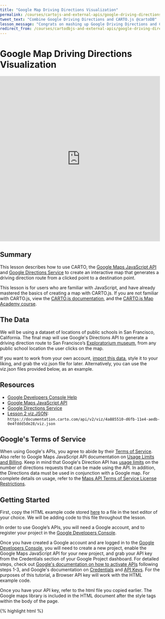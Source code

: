 ```yaml
---
title: "Google Map Driving Directions Visualization"
permalink: /courses/cartojs-and-external-apis/google-driving-directions/
tweet_text: "Combine Google Driving Directions and CARTO.js @cartoDB"
lesson_message: "Congrats on mashing up Google Driving Directions and CARTO!"
redirect_from: /courses/cartodbjs-and-external-apis/google-driving-directions/
---
```


# Google Map Driving Directions Visualization

<iframe width="100%" height="520" frameborder="0" src="https://carto.com/academy/t/07-cartojs-and-external-apis/lesson-2/index.html" allowfullscreen webkitallowfullscreen mozallowfullscreen oallowfullscreen msallowfullscreen></iframe>

## Summary
This lesson describes how to use CARTO, the [Google Maps JavaScript API](https://developers.google.com/maps/documentation/javascript/tutorial) and [Google Directions Service](https://developers.google.com/maps/documentation/javascript/directions) to create an interactive map that generates a driving direction route from a clicked point to a destination point.

This lesson is for users who are familiar with JavaScript, and have already mastered the basics of creating a map with CARTO.js. If you are not familiar with CARTO.js, view the [CARTO.js documentation](https://carto.com/docs/carto-engine/carto-js/), and the [CARTO.js Map Academy course](https://carto.com/academy/courses/cartojs-ground-up/).

## The Data

We will be using a dataset of locations of public schools in San Francisco, California. The final map will use Google's Directions API to generate a driving direction route to San Francisco’s [Exploratorium museum](http://www.exploratorium.edu/), from any public school location the user clicks on the map.

If you want to work from your own account, [import this data](https://documentation.carto.com/tables/schools_public_pt/public), style it to your liking, and grab the viz.json file for later. Alternatively, you can use the viz.json files provided below, as an example.

## Resources

* [Google Developers Console Help](https://developers.google.com/console/help/new)
* [Google Maps JavaScript API](https://developers.google.com/maps/documentation/javascript/tutorial)
* [Google Directions Service](https://developers.google.com/maps/documentation/javascript/directions)
* [Lesson 2 viz.JSON](https://documentation.carto.com/api/v2/viz/4a885510-d6fb-11e4-aedb-0e4fddd5de28/viz.json): `https://documentation.carto.com/api/v2/viz/4a885510-d6fb-11e4-aedb-0e4fddd5de28/viz.json`

## Google's Terms of Service

When using Google's APIs, you agree to abide by their [Terms of Service](https://developers.google.com/maps/terms). Also refer to Google Maps JavaScript API documentation on [Usage Limits and Billing](https://developers.google.com/maps/documentation/javascript/usage). Keep in mind that Google's Direction API has [usage limits](https://developers.google.com/maps/documentation/directions/#Limits) on the number of directions requests that can be made using the API. In addition, the Directions data must be used in conjunction with a Google map. For complete details on usage, refer to the [Maps API Terms of Service License Restrictions](https://developers.google.com/maps/terms#10-license-restrictions).


## Getting Started

First, copy the HTML example code stored [here](https://github.com/CartoDB/academy/blob/master/_app/t/07-cartojs-and-external-apis/lesson-2/template.html) to a file in the text editor of your choice.  We will be adding code to this file throughout the lesson.

In order to use Google’s APIs, you will need a Google account, and to register your project in the [Google Developers Console](https://console.developers.google.com/).

Once you have created a Google account and are logged in to the [Google Developers Console](https://console.developers.google.com/), you will need to create a new project, enable the Google Maps JavaScript API for your new project, and grab your API key from the Credentials section of your Google Project dashboard. For detailed steps, check out [Google's documentation on how to activate APIs](https://developers.google.com/console/help/new/#activatingapis) following steps 1-3, and Google's documentation on [Credentials](https://developers.google.com/console/help/new/#credentials-access-security-and-identity) and [API Keys](https://developers.google.com/console/help/new/#api-keys). For the purposes of this tutorial, a Browser API key will work with the HTML example code.

Once you have your API key, refer to the html file you copied earlier. The Google maps library is included in the HTML document after the style tags within the body of the page.

{% highlight html %}
<body>
<div id="map"></div>

<!-- include google maps library -->
<script type="text/javascript" src="https://maps.googleapis.com/maps/api/js?key=APIKEY"></script>

<!-- include cartodb.js library -->
<script src="https://cartodb-libs.global.ssl.fastly.net/cartodb.js/v3/3.15/cartodb.js"></script>
{% endhighlight %}

Within the script tag for the google maps library, replace “APIKEY” with your API key.

## Creating the Map

Let’s walk through our starter code HTML file.

Within the head tag of the body, we have included a link to the CARTO CSS stylesheet and some basic CSS styles for our map to render it as full screen.

{% highlight html %}
<link rel="stylesheet" href="https://cartodb-libs.global.ssl.fastly.net/cartodb.js/v3/3.15/themes/css/cartodb.css" />
<style>
  html, body, #map {
    height: 100%;
    padding: 0;
    margin: 0;
  }
</style>
{% endhighlight %}

Within the body of the page, we have an empty div element with an id of “map,” which we will use to append our map to the DOM. We also include a link to CARTO.js and the Google Maps library. We will be writing the code for our map within a function called main().

{% highlight javascript %}
    <div id="map"></div>

    <script type="text/javascript" src="https://maps.googleapis.com/maps/api/js?key=APIKEY"></script>

    <!-- include cartodb.js library -->
   <script src="https://cartodb-libs.global.ssl.fastly.net/cartodb.js/v3/3.15/cartodb.js"></script>

    <script>

    function main() {

    }

    window.onload = main;

    </script>
{% endhighlight %}

Now that we are familiar with our starter file, let's start adding code to create our map! Within the script tags in the body of the file, we need to add code to setup a Google road basemap that we will center over San Francisco at a zoom level of 13 in the function main(). Here's the full code:

{% highlight javascript %}
<script>
function main() {

     // Map center
     var myLatlng = new google.maps.LatLng(37.753, -122.433);

     // Map options
     var myOptions = {
          zoom: 13,
          center: myLatlng,
          disableDefaultUI: true,
          mapTypeId: google.maps.MapTypeId.ROADMAP
    }
    // Render basemap
    map = new google.maps.Map(document.getElementById("map"), myOptions);

window.onload = main;
</script>
{% endhighlight %}

Next, we will setup the Google Directions service in order to later render directions using Google's Directions API. We create a Google DirectionsService object which will receive our directions request and return directions. Additionally, we use a Google DirectionsRenderer object to render the results. We also add the coordinates of the Exploratorium location as a Google Lat/Lng Object Literal, we will use the location of the Exploratorium as our destination when calculating directions. Add this code beneath the Google basemap code:

{% highlight javascript %}
<script>
function main() {

      // Create services for later rendering of directions
      var directionsService = new google.maps.DirectionsService();
      var directionsDisplay = new google.maps.DirectionsRenderer();
          directionsDisplay.setMap(map);

      // The location of the Exploratorium
      var exploratorium = new google.maps.LatLng(37.801434, -122.397561);

window.onload = main;
</script>
{% endhighlight %}

Grab your viz.json link, or use [this link](https://documentation.carto.com/api/v2/viz/4a885510-d6fb-11e4-aedb-0e4fddd5de28/viz.json). We will load our viz.json layer using the [CARTO.js method createLayer](https://carto.com/docs/cartodb-platform/cartodb-js/api-methods/#cartodbcreatelayermap-layersource--options--callback). We use the [CARTO.js method getSubLayer()](https://carto.com/docs/cartodb-platform/cartodb-js/api-methods/#sublayersetlayerdefinition), which provides access to the SQL and CSS of our map layer. We then enable interaction for the layer using the [CARTO.js sublayer method setInteraction()](https://carto.com/docs/cartodb-platform/cartodb-js/api-methods/#sublayersetinteractivitycartodbid-name-) which will enable [CARTO.js events](https://carto.com/docs/cartodb-platform/cartodb-js/events/) like [featureClick](https://carto.com/docs/cartodb-platform/cartodb-js/events/#layerfeatureclickevent-latlng-pos-data-layerindex). This will allow us to add mouse events like mouseover or click events.

{% highlight javascript %}
<script>

      // Our CARTO visualization
      var vizjson_url = "https://documentation.carto.com/api/v2/viz/4a885510-d6fb-11e4-aedb-0e4fddd5de28/viz.json";

      cartodb.createLayer(map, vizjson_url)
        .addTo(map)
        .done(function(layers) {

            var subLayer = layers.getSubLayer(0);

            subLayer.setInteraction(true); // Interaction for the layer must be enabled

            // Setup our event when an object is clicked
            layers.on('featureClick', function(e, latlng, pos, data){
              // the location of the clicked school
              var school = new google.maps.LatLng(latlng[0], latlng[1]);

            });
        });
      }
window.onload = main;
</script>
{% endhighlight %}

You can check that you have correctly added your map layer by navigating to a web browser to run your HTML file, or by loading up a [Python SimpeHTTPServer](https://docs.python.org/2/library/simplehttpserver.html).

The [featureClick](https://carto.com/docs/cartodb-platform/cartodb-js/events/#layerfeatureclickevent-latlng-pos-data-layerindex) event allows us to access the latitude and longitude data of our point data. When the user clicks on a point on our map, we grab the latitude and longitude coordinates for that point and store in a variable called "school."

In order to generate driving directions, we must send a request to the Google Directions Service using the `route()` method. Our request includes the origin of our trip, which we will need to set to the clicked school, our destination which we need to set as the Exploratorium coordinates, and our [Travel Mode](https://developers.google.com/maps/documentation/javascript/directions#TravelModes). In this case, we want driving directions although Google provides other travel modes including bicycling and walking. Add a request object to your code:

{% highlight html %}
<script>  
    // our DirectionsRequest
    var request = {
        origin : school,
        destination : exploratorium,
        travelMode : google.maps.TravelMode.DRIVING
    };
</script>
{% endhighlight %}

We pass our request to the Google `DirectionsService` object to generate the directions.

{% highlight html %}
<script>
    // use route method to generate directions
    directionsService.route(request, function(response, status) {
        if (status == google.maps.DirectionsStatus.OK) {
        directionsDisplay.setDirections(response);
        }
    });
</script>
{% endhighlight %}

Earlier in our code, we set directionsDisplay to draw on our map using setMap(), which will draw the route once it is generated by the Google Directions API:

{% highlight javascript %}
<script>
  directionsDisplay.setMap(map);
</script>
{% endhighlight %}

That's it! Here is the complete code for generating driving directions using the Google Maps API and CARTO, make sure to add your Google API key:

{% highlight html %}
<!DOCTYPE html>
<html>
  <head>
    <title>Driving directions to clicked point | CARTO.js</title>
    <meta name="viewport" content="initial-scale=1.0, user-scalable=no" />
    <meta http-equiv="content-type" content="text/html; charset=UTF-8"/>
    <link rel="shortcut icon" href="https://carto.com/favicon.ico" />
    <link rel="stylesheet" href="https://cartodb-libs.global.ssl.fastly.net/cartodb.js/v3/3.15/themes/css/cartodb.css" />

    <style>
      html, body, #map {
        height: 100%;
        padding: 0;
        margin: 0;
      }
    </style>
  </head>
  <body>
    <div id="map"></div>

    <!-- include google maps library -->
    <script type="text/javascript" src="https://maps.googleapis.com/maps/api/js?key=AIzaSyDxv5iwj5VZ4rjHvmhQrSSkMDFj1eBj9Js"></script>

    <!-- include cartodb.js library -->
    <script src="https://cartodb-libs.global.ssl.fastly.net/cartodb.js/v3/3.15/cartodb.js"></script>

    <script>
      var map;
      function main() {

        // Map center
        var myLatlng = new google.maps.LatLng(37.753, -122.433);
        var myOptions = {
          zoom: 13,
          center: myLatlng,
          disableDefaultUI: true,
          mapTypeId: google.maps.MapTypeId.ROADMAP
        }

        // Render basemap
        map = new google.maps.Map(document.getElementById("map"), myOptions);
        // Create services for later rendering of directions
        var directionsService = new google.maps.DirectionsService();
        var directionsDisplay = new google.maps.DirectionsRenderer();
            directionsDisplay.setMap(map);

        // The location of the Exploratorium
        var exploratorium = new google.maps.LatLng(37.801434, -122.397561);

        // Our CARTO visualization
        var vizjson_url = "https://documentation.carto.com/api/v2/viz/4a885510-d6fb-11e4-aedb-0e4fddd5de28/viz.json";

        cartodb.createLayer(map, vizjson_url)
        .addTo(map)
        .done(function(layers) {

            var subLayer = layers.getSubLayer(0);

            subLayer.setInteraction(true); // Interaction for that layer must be enabled

            // Setup our event when an object is clicked
            layers.on('featureClick', function(e, latlng, pos, data){
              // the location of the clicked school
              var school = new google.maps.LatLng(latlng[0], latlng[1]);
              // our DirectionsRequest
              var request = {
                  origin : school,
                  destination : exploratorium,
                  travelMode : google.maps.TravelMode.DRIVING
              };
              // use route method to generate directions
              directionsService.route(request, function(response, status) {
                  if (status == google.maps.DirectionsStatus.OK) {
                      directionsDisplay.setDirections(response);
                  }
              });
            });
        });
      }
      window.onload = main;
    </script>
  </body>
</html>
{% endhighlight %}

## Resources
* [CARTO.js documentation](https://carto.com/docs/cartodb-platform/cartodb-js/)
* [Google Maps JavaScript API](https://developers.google.com/maps/documentation/javascript/tutorial)
* [Google Directions Service](https://developers.google.com/maps/documentation/javascript/directions)
